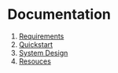 # Documentation
1. [Requirements](./doc/requirements.md)
2. [Quickstart](./doc/quickstart.md)
3. [System Design](./doc/system-design.md)
4. [Resouces](./doc/resources.md)